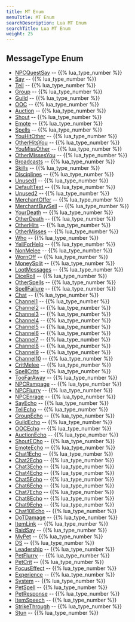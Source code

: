 ```yaml
---
title: MT Enum
menuTitle: MT Enum
searchDescription: Lua MT Enum
searchTitle: Lua MT Enum
weight: 25
---
```

## MessageType Enum
- [NPCQuestSay](npcquestsay) -- {{% lua_type_number %}}
- [Say](say) -- {{% lua_type_number %}}
- [Tell](tell) -- {{% lua_type_number %}}
- [Group](group) -- {{% lua_type_number %}}
- [Guild](guild) -- {{% lua_type_number %}}
- [OOC](ooc) -- {{% lua_type_number %}}
- [Auction](auction) -- {{% lua_type_number %}}
- [Shout](shout) -- {{% lua_type_number %}}
- [Emote](emote) -- {{% lua_type_number %}}
- [Spells](spells) -- {{% lua_type_number %}}
- [YouHitOther](youhitother) -- {{% lua_type_number %}}
- [OtherHitsYou](otherhitsyou) -- {{% lua_type_number %}}
- [YouMissOther](youmissother) -- {{% lua_type_number %}}
- [OtherMissesYou](othermissesyou) -- {{% lua_type_number %}}
- [Broadcasts](broadcasts) -- {{% lua_type_number %}}
- [Skills](skills) -- {{% lua_type_number %}}
- [Disciplines](disciplines) -- {{% lua_type_number %}}
- [Unused1](unused1) -- {{% lua_type_number %}}
- [DefaultText](defaulttext) -- {{% lua_type_number %}}
- [Unused2](unused2) -- {{% lua_type_number %}}
- [MerchantOffer](merchantoffer) -- {{% lua_type_number %}}
- [MerchantBuySell](merchantbuysell) -- {{% lua_type_number %}}
- [YourDeath](yourdeath) -- {{% lua_type_number %}}
- [OtherDeath](otherdeath) -- {{% lua_type_number %}}
- [OtherHits](otherhits) -- {{% lua_type_number %}}
- [OtherMisses](othermisses) -- {{% lua_type_number %}}
- [Who](who) -- {{% lua_type_number %}}
- [YellForHelp](yellforhelp) -- {{% lua_type_number %}}
- [NonMelee](nonmelee) -- {{% lua_type_number %}}
- [WornOff](wornoff) -- {{% lua_type_number %}}
- [MoneySplit](moneysplit) -- {{% lua_type_number %}}
- [LootMessages](lootmessages) -- {{% lua_type_number %}}
- [DiceRoll](diceroll) -- {{% lua_type_number %}}
- [OtherSpells](otherspells) -- {{% lua_type_number %}}
- [SpellFailure](spellfailure) -- {{% lua_type_number %}}
- [Chat](chat) -- {{% lua_type_number %}}
- [Channel1](channel1) -- {{% lua_type_number %}}
- [Channel2](channel2) -- {{% lua_type_number %}}
- [Channel3](channel3) -- {{% lua_type_number %}}
- [Channel4](channel4) -- {{% lua_type_number %}}
- [Channel5](channel5) -- {{% lua_type_number %}}
- [Channel6](channel6) -- {{% lua_type_number %}}
- [Channel7](channel7) -- {{% lua_type_number %}}
- [Channel8](channel8) -- {{% lua_type_number %}}
- [Channel9](channel9) -- {{% lua_type_number %}}
- [Channel10](channel10) -- {{% lua_type_number %}}
- [CritMelee](critmelee) -- {{% lua_type_number %}}
- [SpellCrits](spellcrits) -- {{% lua_type_number %}}
- [TooFarAway](toofaraway) -- {{% lua_type_number %}}
- [NPCRampage](npcrampage) -- {{% lua_type_number %}}
- [NPCFlurry](npcflurry) -- {{% lua_type_number %}}
- [NPCEnrage](npcenrage) -- {{% lua_type_number %}}
- [SayEcho](sayecho) -- {{% lua_type_number %}}
- [TellEcho](tellecho) -- {{% lua_type_number %}}
- [GroupEcho](groupecho) -- {{% lua_type_number %}}
- [GuildEcho](guildecho) -- {{% lua_type_number %}}
- [OOCEcho](oocecho) -- {{% lua_type_number %}}
- [AuctionEcho](auctionecho) -- {{% lua_type_number %}}
- [ShoutECho](shoutecho) -- {{% lua_type_number %}}
- [EmoteEcho](emoteecho) -- {{% lua_type_number %}}
- [Chat1Echo](chat1echo) -- {{% lua_type_number %}}
- [Chat2Echo](chat2echo) -- {{% lua_type_number %}}
- [Chat3Echo](chat3echo) -- {{% lua_type_number %}}
- [Chat4Echo](chat4echo) -- {{% lua_type_number %}}
- [Chat5Echo](chat5echo) -- {{% lua_type_number %}}
- [Chat6Echo](chat6echo) -- {{% lua_type_number %}}
- [Chat7Echo](chat7echo) -- {{% lua_type_number %}}
- [Chat8Echo](chat8echo) -- {{% lua_type_number %}}
- [Chat9Echo](chat9echo) -- {{% lua_type_number %}}
- [Chat10Echo](chat10echo) -- {{% lua_type_number %}}
- [DoTDamage](dotdamage) -- {{% lua_type_number %}}
- [ItemLink](itemlink) -- {{% lua_type_number %}}
- [RaidSay](raidsay) -- {{% lua_type_number %}}
- [MyPet](mypet) -- {{% lua_type_number %}}
- [DS](ds) -- {{% lua_type_number %}}
- [Leadership](leadership) -- {{% lua_type_number %}}
- [PetFlurry](petflurry) -- {{% lua_type_number %}}
- [PetCrit](petcrit) -- {{% lua_type_number %}}
- [FocusEffect](focuseffect) -- {{% lua_type_number %}}
- [Experience](experience) -- {{% lua_type_number %}}
- [System](system) -- {{% lua_type_number %}}
- [PetSpell](petspell) -- {{% lua_type_number %}}
- [PetResponse](petresponse) -- {{% lua_type_number %}}
- [ItemSpeech](itemspeech) -- {{% lua_type_number %}}
- [StrikeThrough](strikethrough) -- {{% lua_type_number %}}
- [Stun](stun) -- {{% lua_type_number %}}